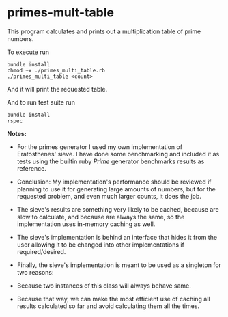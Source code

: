 primes-mult-table
=================

This program calculates and prints out a multiplication table of prime numbers.

To execute run

    bundle install
    chmod +x ./primes_multi_table.rb
    ./primes_multi_table <count>

And it will print the requested table.

And to run test suite run

    bundle install
    rspec

**Notes:**

* For the primes generator I used my own implementation of Eratosthenes' sieve. I have done some benchmarking and included it as tests using the builtin ruby *Prime* generator benchmarks results as reference. 
 
 * Conclusion: My implementation's performance should be reviewed if planning to use it for generating large amounts of numbers, but for the requested problem, and even much larger counts, it does the job.

* The sieve's results are something very likely to be cached, because are slow to calculate, and because are always the same, so the implementation uses in-memory caching as well.

* The sieve's implementation is behind an interface that hides it from the user allowing it to be changed into other implementations if required/desired.

* Finally, the sieve's implementation is meant to be used as a singleton for two reasons:

 * Because two instances of this class will always behave same.
 * Because that way, we can make the most efficient use of caching all results calculated so far and avoid calculating them all the times.
